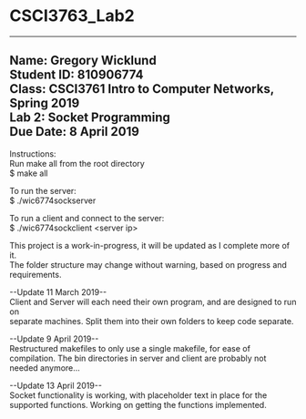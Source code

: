 # CSCI3763_Lab2  
-------------------------------------------------------------------------------  
 Name:       Gregory Wicklund  
 Student ID: 810906774  
 Class:      CSCI3761 Intro to Computer Networks, Spring 2019  
 Lab 2:      Socket Programming  
 Due Date:   8 April 2019  
-------------------------------------------------------------------------------  

Instructions:  
Run make all from the root directory  
$ make all

To run the server:  
$ ./wic6774sockserver

To run a client and connect to the server:  
$ ./wic6774sockclient \<server ip\>


This project is a work-in-progress, it will be updated as I complete more of it.  
The folder structure may change without warning, based on progress and requirements.  

--Update 11 March 2019--  
Client and Server will each need their own program, and are designed to run on  
separate machines. Split them into their own folders to keep code separate.

--Update 9 April 2019--  
Restructured makefiles to only use a single makefile, for ease of compilation.  The bin directories in server and client are probably not needed anymore...

--Update 13 April 2019--  
Socket functionality is working, with placeholder text in place for the supported functions. Working on getting the functions implemented.